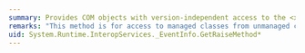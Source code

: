 ```yaml
---
summary: Provides COM objects with version-independent access to the <xref href="System.Reflection.EventInfo.GetRaiseMethod*"></xref> methods.
remarks: "This method is for access to managed classes from unmanaged code and should not be called from managed code.  \n  \n The <xref:System.Reflection.EventInfo.GetRaiseMethod%2A> methods return the method that is called when the event is raised."
uid: System.Runtime.InteropServices._EventInfo.GetRaiseMethod*
---
```

